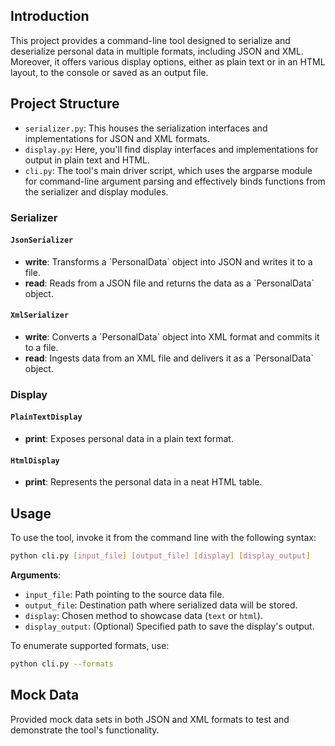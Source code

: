 ## **Introduction**
This project provides a command-line tool designed to serialize and deserialize personal data in multiple formats, including JSON and XML. Moreover, it offers various display options, either as plain text or in an HTML layout, to the console or saved as an output file.

## **Project Structure**

- `serializer.py`: This houses the serialization interfaces and implementations for JSON and XML formats.
- `display.py`: Here, you'll find display interfaces and implementations for output in plain text and HTML.
- `cli.py`: The tool's main driver script, which uses the argparse module for command-line argument parsing and effectively binds functions from the serializer and display modules.

### **Serializer**

#### `JsonSerializer`

- **write**: Transforms a \`PersonalData\` object into JSON and writes it to a file.
- **read**: Reads from a JSON file and returns the data as a \`PersonalData\` object.

#### `XmlSerializer`

- **write**: Converts a \`PersonalData\` object into XML format and commits it to a file.
- **read**: Ingests data from an XML file and delivers it as a \`PersonalData\` object.

### **Display**

#### `PlainTextDisplay`

- **print**: Exposes personal data in a plain text format.

#### `HtmlDisplay`

- **print**: Represents the personal data in a neat HTML table.

## **Usage**

To use the tool, invoke it from the command line with the following syntax:
```bash
python cli.py [input_file] [output_file] [display] [display_output]
```

**Arguments**:
- `input_file`: Path pointing to the source data file.
- `output_file`: Destination path where serialized data will be stored.
- `display`: Chosen method to showcase data (`text` or `html`).
- `display_output`: (Optional) Specified path to save the display's output.

To enumerate supported formats, use:
```bash
python cli.py --formats
```

## **Mock Data**
Provided mock data sets in both JSON and XML formats to test and demonstrate the tool's functionality.

